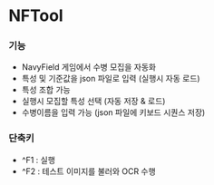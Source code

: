 # NFTool
### 기능
- NavyField 게임에서 수병 모집을 자동화
- 특성 및 기준값을 json 파일로 입력 (실행시 자동 로드)
- 특성 조합 가능
- 실행시 모집할 특성 선택 (자동 저장 & 로드)
- 수병이름을 입력 가능 (json 파일에 키보드 시퀀스 저장)
### 단축키
- ^F1 : 실행
- ^F2 : 테스트 이미지를 불러와 OCR 수행
